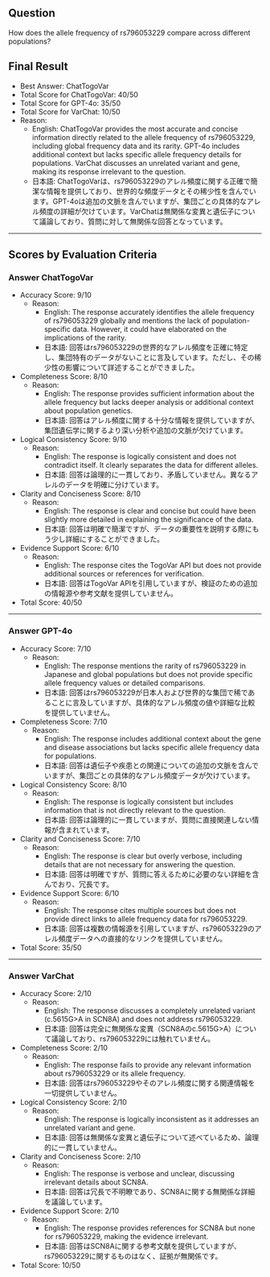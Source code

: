 ## Question

How does the allele frequency of rs796053229 compare across different populations?

## Final Result

- Best Answer: ChatTogoVar
- Total Score for ChatTogoVar: 40/50
- Total Score for GPT-4o: 35/50
- Total Score for VarChat: 10/50
- Reason:
  - English: ChatTogoVar provides the most accurate and concise information directly related to the allele frequency of rs796053229, including global frequency data and its rarity. GPT-4o includes additional context but lacks specific allele frequency details for populations. VarChat discusses an unrelated variant and gene, making its response irrelevant to the question.
  - 日本語: ChatTogoVarは、rs796053229のアレル頻度に関する正確で簡潔な情報を提供しており、世界的な頻度データとその稀少性を含んでいます。GPT-4oは追加の文脈を含んでいますが、集団ごとの具体的なアレル頻度の詳細が欠けています。VarChatは無関係な変異と遺伝子について議論しており、質問に対して無関係な回答となっています。

---

## Scores by Evaluation Criteria

### Answer ChatTogoVar
- Accuracy Score: 9/10
  - Reason: 
    - English: The response accurately identifies the allele frequency of rs796053229 globally and mentions the lack of population-specific data. However, it could have elaborated on the implications of the rarity.
    - 日本語: 回答はrs796053229の世界的なアレル頻度を正確に特定し、集団特有のデータがないことに言及しています。ただし、その稀少性の影響について詳述することができました。
- Completeness Score: 8/10
  - Reason: 
    - English: The response provides sufficient information about the allele frequency but lacks deeper analysis or additional context about population genetics.
    - 日本語: 回答はアレル頻度に関する十分な情報を提供していますが、集団遺伝学に関するより深い分析や追加の文脈が欠けています。
- Logical Consistency Score: 9/10
  - Reason: 
    - English: The response is logically consistent and does not contradict itself. It clearly separates the data for different alleles.
    - 日本語: 回答は論理的に一貫しており、矛盾していません。異なるアレルのデータを明確に分けています。
- Clarity and Conciseness Score: 8/10
  - Reason: 
    - English: The response is clear and concise but could have been slightly more detailed in explaining the significance of the data.
    - 日本語: 回答は明確で簡潔ですが、データの重要性を説明する際にもう少し詳細にすることができました。
- Evidence Support Score: 6/10
  - Reason: 
    - English: The response cites the TogoVar API but does not provide additional sources or references for verification.
    - 日本語: 回答はTogoVar APIを引用していますが、検証のための追加の情報源や参考文献を提供していません。
- Total Score: 40/50

---

### Answer GPT-4o
- Accuracy Score: 7/10
  - Reason: 
    - English: The response mentions the rarity of rs796053229 in Japanese and global populations but does not provide specific allele frequency values or detailed comparisons.
    - 日本語: 回答はrs796053229が日本人および世界的な集団で稀であることに言及していますが、具体的なアレル頻度の値や詳細な比較を提供していません。
- Completeness Score: 7/10
  - Reason: 
    - English: The response includes additional context about the gene and disease associations but lacks specific allele frequency data for populations.
    - 日本語: 回答は遺伝子や疾患との関連についての追加の文脈を含んでいますが、集団ごとの具体的なアレル頻度データが欠けています。
- Logical Consistency Score: 8/10
  - Reason: 
    - English: The response is logically consistent but includes information that is not directly relevant to the question.
    - 日本語: 回答は論理的に一貫していますが、質問に直接関連しない情報が含まれています。
- Clarity and Conciseness Score: 7/10
  - Reason: 
    - English: The response is clear but overly verbose, including details that are not necessary for answering the question.
    - 日本語: 回答は明確ですが、質問に答えるために必要のない詳細を含んでおり、冗長です。
- Evidence Support Score: 6/10
  - Reason: 
    - English: The response cites multiple sources but does not provide direct links to allele frequency data for rs796053229.
    - 日本語: 回答は複数の情報源を引用していますが、rs796053229のアレル頻度データへの直接的なリンクを提供していません。
- Total Score: 35/50

---

### Answer VarChat
- Accuracy Score: 2/10
  - Reason: 
    - English: The response discusses a completely unrelated variant (c.5615G>A in SCN8A) and does not address rs796053229.
    - 日本語: 回答は完全に無関係な変異（SCN8Aのc.5615G>A）について議論しており、rs796053229には触れていません。
- Completeness Score: 2/10
  - Reason: 
    - English: The response fails to provide any relevant information about rs796053229 or its allele frequency.
    - 日本語: 回答はrs796053229やそのアレル頻度に関する関連情報を一切提供していません。
- Logical Consistency Score: 2/10
  - Reason: 
    - English: The response is logically inconsistent as it addresses an unrelated variant and gene.
    - 日本語: 回答は無関係な変異と遺伝子について述べているため、論理的に一貫していません。
- Clarity and Conciseness Score: 2/10
  - Reason: 
    - English: The response is verbose and unclear, discussing irrelevant details about SCN8A.
    - 日本語: 回答は冗長で不明瞭であり、SCN8Aに関する無関係な詳細を議論しています。
- Evidence Support Score: 2/10
  - Reason: 
    - English: The response provides references for SCN8A but none for rs796053229, making the evidence irrelevant.
    - 日本語: 回答はSCN8Aに関する参考文献を提供していますが、rs796053229に関するものはなく、証拠が無関係です。
- Total Score: 10/50